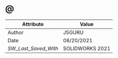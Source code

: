 # @
| Attribute | Value |
| ---  | ---     |
| Author | J5GURU |
| Date | 08/20/2021 |
| _SW_Last_Saved_With_ | SOLIDWORKS 2021 |
